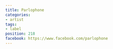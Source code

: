 ```yaml
---
title: Parlophone
categories:
- artist
tags:
- label
position: 218
facebook: https://www.facebook.com/parlophone
---
```


